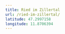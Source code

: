 ```yaml
---
title: Ried im Zillertal
url: /ried-im-zillertal/
latitude: 47.2997158
longitude: 11.8706394
---
```

